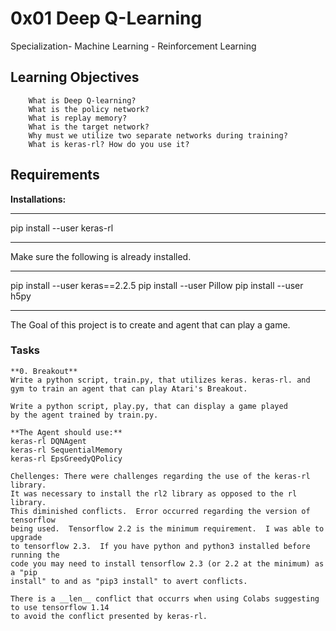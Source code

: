 # 0x01 Deep Q-Learning
Specialization- Machine Learning - Reinforcement Learning

## Learning Objectives

```
    What is Deep Q-learning?
    What is the policy network?
    What is replay memory?
    What is the target network?
    Why must we utilize two separate networks during training?
    What is keras-rl? How do you use it?
```
## Requirements

   **Installations:**
   ___
   pip install --user keras-rl
   ___

   Make sure the following is already installed.
   ___
   pip install --user keras==2.2.5
   pip install --user Pillow
   pip install --user h5py
   ___

   The Goal of this project is to create and agent that can play a game.

### Tasks

    **0. Breakout**
    Write a python script, train.py, that utilizes keras. keras-rl. and
    gym to train an agent that can play Atari's Breakout.

    Write a python script, play.py, that can display a game played
    by the agent trained by train.py.

    **The Agent should use:**
    keras-rl DQNAgent
    keras-rl SequentialMemory
    keras-rl EpsGreedyQPolicy
    
```   
Chellenges: There were challenges regarding the use of the keras-rl library.
It was necessary to install the rl2 library as opposed to the rl library. 
This diminished conflicts.  Error occurred regarding the version of tensorflow
being used.  Tensorflow 2.2 is the minimum requirement.  I was able to upgrade
to tensorflow 2.3.  If you have python and python3 installed before running the 
code you may need to install tensorflow 2.3 (or 2.2 at the minimum) as a "pip 
install" to and as "pip3 install" to avert conflicts.  

There is a __len__ conflict that occurrs when using Colabs suggesting to use tensorflow 1.14 
to avoid the conflict presented by keras-rl.
```

   
   